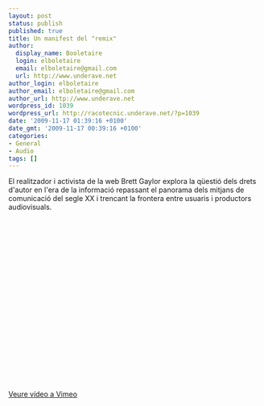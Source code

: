 ```yaml
---
layout: post
status: publish
published: true
title: Un manifest del "remix"
author:
  display_name: Booletaire
  login: elboletaire
  email: elboletaire@gmail.com
  url: http://www.underave.net
author_login: elboletaire
author_email: elboletaire@gmail.com
author_url: http://www.underave.net
wordpress_id: 1039
wordpress_url: http://racotecnic.underave.net/?p=1039
date: '2009-11-17 01:39:16 +0100'
date_gmt: '2009-11-17 00:39:16 +0100'
categories:
- General
- Audio
tags: []
---
```

<p>El realitzador i activista de la web Brett Gaylor explora la qüestió dels drets d'autor en l'era de la informació repassant el panorama dels mitjans de comunicació del segle XX i trencant la frontera entre usuaris i productors audiovisuals.</p>
<p style="text-align: center;"><object classid="clsid:d27cdb6e-ae6d-11cf-96b8-444553540000" width="580" height="326" codebase="http://download.macromedia.com/pub/shockwave/cabs/flash/swflash.cab#version=6,0,40,0"><param name="allowfullscreen" value="true" /><param name="allowscriptaccess" value="always" /><param name="src" value="http://vimeo.com/moogaloop.swf?clip_id=7639255&amp;server=vimeo.com&amp;show_title=1&amp;show_byline=1&amp;show_portrait=0&amp;color=ff9933&amp;fullscreen=1" /><embed type="application/x-shockwave-flash" width="580" height="326" src="http://vimeo.com/moogaloop.swf?clip_id=7639255&amp;server=vimeo.com&amp;show_title=1&amp;show_byline=1&amp;show_portrait=0&amp;color=ff9933&amp;fullscreen=1" allowscriptaccess="always" allowfullscreen="true"></embed></object></p>
<p><a href="http://www.vimeo.com/7639255" target="_blank" rel="nofollow">Veure vídeo a Vimeo</a></p>
